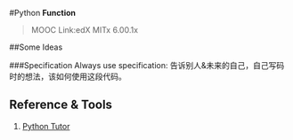 #Python **Function**
> MOOC Link:edX MITx 6.00.1x

##Some Ideas

###Specification
Always use specification: 告诉别人&未来的自己，自己写码时的想法，该如何使用这段代码。

## Reference & Tools

1. [Python Tutor](http://www.pythontutor.com)